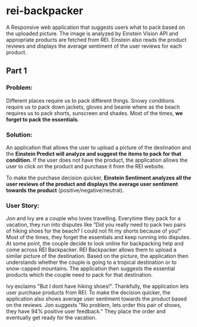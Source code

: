 # rei-backpacker
A Responsive web application that suggests users what to pack based on the uploaded picture. The image is analyzed by Einstein Vision API and appropriate products are fetched from REI. Einstein also reads the product reviews and displays the average sentiment of the user reviews for each product. 

## Part 1
### Problem: 

Different places require us to pack different things. Snowy conditions require us to pack down jackets, gloves and beanie where as the beach requires us to pack shorts, sunscreen and shades. Most of the times, **we forget to pack the essentials**. 

### Solution: 

An application that allows the user to upload a picture of the destination and the **Einstein Predict will analyze and suggest the items to pack for that condition.** If the user does not have the product, the application allows the user to click on the product and purchase it from the REI website. 

To make the purchase decision quicker, **Einstein Sentiment analyzes all the user reviews of the product and displays the average user sentiment towards the product** (positive/negative/neutral). 

### User Story:

Jon and Ivy are a couple who loves travelling. Everytime they pack for a vacation, they run into disputes like “Did you really need to pack two pairs of hiking shoes for the beach? I could not fit my shorts because of you!” Most of the times, they forget the essentials and keep running into disputes. At some point, the couple decide to look online for backpacking help and come across REI Backpacker. REI Backpacker allows them to upload a similar picture of the destination. Based on the picture, the application then understands whether the couple is going to a tropical destination or to snow-capped mountains. The application then suggests the essential products which the couple need to pack for that destination. 

Ivy exclaims "But I dont have hiking shoes!". Thankfully, the application lets user purchase products from REI. To make the decision quicker, the application also shows average user sentiment towards the product based on the reviews. Jon suggests "No problem, lets order this pair of shows, they have 94% positive user feedback." They place the order and eventually get ready for the vacation.
